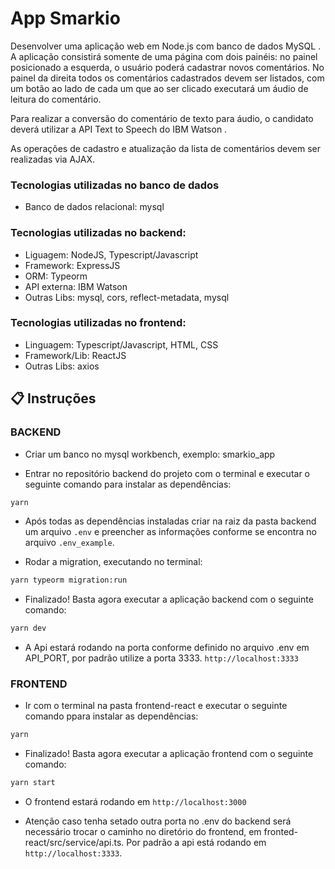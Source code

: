 # App Smarkio

Desenvolver uma aplicação web em Node.js com banco de dados MySQL . A aplicação
consistirá somente de uma página com dois painéis: no painel posicionado a esquerda, o
usuário poderá cadastrar novos comentários. No painel da direita todos os comentários
cadastrados devem ser listados, com um botão ao lado de cada um que ao ser clicado
executará um áudio de leitura do comentário.

Para realizar a conversão do comentário de texto para áudio, o candidato deverá utilizar a
API Text to Speech do IBM Watson .

As operações de cadastro e atualização da lista de comentários devem ser realizadas via
AJAX.

### Tecnologias utilizadas no banco de dados

* Banco de dados relacional: mysql

### Tecnologias utilizadas no backend:

* Liguagem: NodeJS, Typescript/Javascript
* Framework: ExpressJS
* ORM: Typeorm
* API externa: IBM Watson
* Outras Libs: mysql, cors, reflect-metadata, mysql

### Tecnologias utilizadas no frontend:

* Linguagem: Typescript/Javascript, HTML, CSS
* Framework/Lib: ReactJS
* Outras Libs: axios

## :clipboard: Instruções

### BACKEND

- Criar um banco no mysql workbench, exemplo: smarkio_app

- Entrar no repositório backend do projeto com o terminal e executar o seguinte comando para instalar as dependências:
```bash
yarn
```

- Após todas as dependências instaladas criar na raiz da pasta backend um arquivo `.env`
e preencher as informações conforme se encontra no arquivo `.env_example`. 

- Rodar a migration, executando no terminal:
```bash
yarn typeorm migration:run
```

- Finalizado! Basta agora executar a aplicação backend com o seguinte comando:
```bash
yarn dev
```

- A Api estará rodando na porta conforme definido no arquivo .env em API_PORT, por padrão utilize
a porta 3333. `http://localhost:3333`

### FRONTEND

- Ir com o terminal na pasta frontend-react e executar o seguinte comando ppara instalar as dependências:
```bash
yarn
```

- Finalizado! Basta agora executar a aplicação frontend com o seguinte comando:
```bash
yarn start
```

- O frontend estará rodando em `http://localhost:3000`

- Atenção caso tenha setado outra porta no .env do backend será necessário trocar o caminho no diretório do
frontend, em fronted-react/src/service/api.ts. Por padrão a api está rodando em `http://localhost:3333`.

